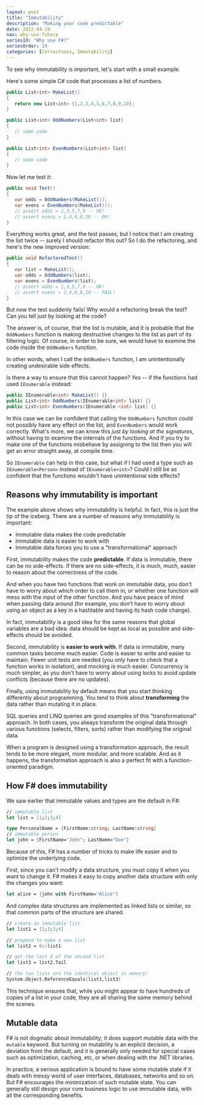 ```yaml
---
layout: post
title: "Immutability"
description: "Making your code predictable"
date: 2012-04-19
nav: why-use-fsharp
seriesId: "Why use F#?"
seriesOrder: 19
categories: [Correctness, Immutability]
---
```


To see why immutability is important, let's start with a small example.

Here's some simple C# code that processes a list of numbers.

```csharp
public List<int> MakeList()
{
   return new List<int> {1,2,3,4,5,6,7,8,9,10};
}

public List<int> OddNumbers(List<int> list)
{
   // some code
}

public List<int> EvenNumbers(List<int> list)
{
   // some code
}
```

Now let me test it:

```csharp
public void Test()
{
   var odds = OddNumbers(MakeList());
   var evens = EvenNumbers(MakeList());
   // assert odds = 1,3,5,7,9 -- OK!
   // assert evens = 2,4,6,8,10 -- OK!
}
```

Everything works great, and the test passes, but I notice that I am creating the list twice -- surely I should refactor this out?  So I do the refactoring, and here's the new improved version:

```csharp
public void RefactoredTest()
{
   var list = MakeList();
   var odds = OddNumbers(list);
   var evens = EvenNumbers(list);
   // assert odds = 1,3,5,7,9 -- OK!
   // assert evens = 2,4,6,8,10 -- FAIL!
}
```

But now the test suddenly fails! Why would a refactoring break the test? Can you tell just by looking at the code?

The answer is, of course, that the list is mutable, and it is probable that the `OddNumbers` function is making destructive changes to the list as part of its filtering logic. Of course, in order to be sure, we would have to examine the code inside the `OddNumbers` function.

In other words, when I call the `OddNumbers` function, I am unintentionally creating undesirable side effects.

Is there a way to ensure that this cannot happen?  Yes -- if the functions had used `IEnumerable` instead:

```csharp
public IEnumerable<int> MakeList() {}
public List<int> OddNumbers(IEnumerable<int> list) {}
public List<int> EvenNumbers(IEnumerable <int> list) {}
```

In this case we can be confident that calling the `OddNumbers` function could not possibly have any effect on the list, and `EvenNumbers` would work correctly. What's more, we can know this *just by looking at the signatures*, without having to examine the internals of the functions.  And if you try to make one of the functions misbehave by assigning to the list then you will get an error straight away, at compile time.

So `IEnumerable` can help in this case, but what if I had used a type such as `IEnumerable<Person>` instead of `IEnumerable<int>`? Could I still be as confident that the functions wouldn't have unintentional side effects?

## Reasons why immutability is important ##

The example above shows why immutability is helpful. In fact, this is just the tip of the iceberg. There are a number of reasons why immutability is important:

* Immutable data makes the code predictable
* Immutable data is easier to work with
* Immutable data forces you to use a "transformational" approach

First, immutability makes the code **predictable**. If data is immutable, there can be no side-effects. If there are no side-effects, it is much, much, easier to reason about the correctness of the code.

And when you have two functions that work on immutable data, you don't have to worry about which order to call them in, or whether one function will mess with the input of the other function.  And you have peace of mind when passing data around (for example, you don't have to worry about using an object as a key in a hashtable and having its hash code change).

In fact, immutability is a good idea for the same reasons that global variables are a bad idea: data should be kept as local as possible and side-effects should be avoided.

Second, immutability is **easier to work with**.  If data is immutable, many common tasks become much easier.  Code is easier to write and easier to maintain. Fewer unit tests are needed (you only have to check that a function works in isolation), and mocking is much easier. Concurrency is much simpler, as you don't have to worry about using locks to avoid update conflicts (because there are no updates).

Finally, using immutability by default means that you start thinking differently about programming. You tend to think about **transforming** the data rather than mutating it in place.

SQL queries and LINQ queries are good examples of this "transformational" approach.  In both cases, you always transform the original data through various functions (selects, filters, sorts) rather than modifying the original data.

When a program is designed using a transformation approach, the result tends to be more elegant, more modular, and more scalable. And as it happens, the transformation approach is also a perfect fit with a function-oriented paradigm.

## How F# does immutability ##

We saw earlier that immutable values and types are the default in F#:

```fsharp
// immutable list
let list = [1;2;3;4]

type PersonalName = {FirstName:string; LastName:string}
// immutable person
let john = {FirstName="John"; LastName="Doe"}
```

Because of this, F# has a number of tricks to make life easier and to optimize the underlying code.

First, since you can't modify a data structure, you must copy it when you want to change it. F# makes it easy to copy another data structure with only the changes you want:

```fsharp
let alice = {john with FirstName="Alice"}
```

And complex data structures are implemented as linked lists or similar, so that common parts of the structure are shared.

```fsharp
// create an immutable list
let list1 = [1;2;3;4]

// prepend to make a new list
let list2 = 0::list1

// get the last 4 of the second list
let list3 = list2.Tail

// the two lists are the identical object in memory!
System.Object.ReferenceEquals(list1,list3)
```

This technique ensures that, while you might appear to have hundreds of copies of a list in your code, they are all sharing the same memory behind the scenes.

## Mutable data ##

F# is not dogmatic about immutability; it does support mutable data with the `mutable` keyword. But turning on mutability is an explicit decision, a deviation from the default, and it is generally only needed for special cases such as optimization, caching, etc, or when dealing with the .NET libraries.

In practice, a serious application is bound to have some mutable state if it deals with messy world of user interfaces, databases, networks and so on.  But F# encourages the minimization of such mutable state. You can generally still design your core business logic to use immutable data, with all the corresponding benefits.

